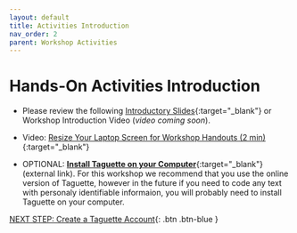 ```yaml
---
layout: default
title: Activities Introduction
nav_order: 2
parent: Workshop Activities
---
```

# Hands-On Activities Introduction

- Please review the following [Introductory Slides](https://docs.google.com/presentation/d/1nvTIt4C5t2Gj7_FsfdbTFioU21t3-Dadu7_BiTaRAMo/){:target="_blank"} or Workshop Introduction Video (_video coming soon_).

- Video: [Resize Your Laptop Screen for Workshop Handouts (2 min)](https://www.youtube.com/watch?v=Igk5hZUfzN0){:target="_blank"}


- OPTIONAL: [**Install Taguette on your Computer**](https://gitlab.com/remram44/taguette/-/tags){:target="_blank"} (external link). For this workshop we recommend that you use the online version of Taguette, however in the future if you need to code any text with personaly identifiable informaion, you will probably need to install Taguette on your computer.

[NEXT STEP: Create a Taguette Account](create-account.html){: .btn .btn-blue }
